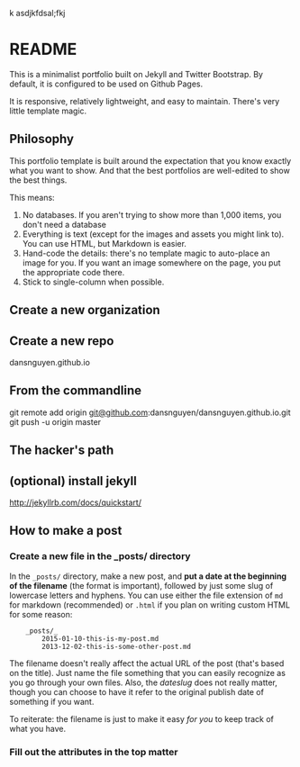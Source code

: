 k
asdjkfdsal;fkj

# README

This is a minimalist portfolio built on Jekyll and Twitter Bootstrap. By default, it is configured to be used on Github Pages.

It is responsive, relatively lightweight, and easy to maintain. There's very little template magic.


## Philosophy

This portfolio template is built around the expectation that you know exactly what you want to show. And that the best portfolios are well-edited to show the best things.

This means:

1. No databases. If you aren't trying to show more than 1,000 items, you don't need a database
2. Everything is text (except for the images and assets you might link to). You can use HTML, but Markdown is easier.
3. Hand-code the details: there's no template magic to auto-place an image for you. If you want an image somewhere on the page, you put the appropriate code there.
4. Stick to single-column when possible. 






## Create a new organization

## Create a new repo
dansnguyen.github.io


## From the commandline

git remote add origin git@github.com:dansnguyen/dansnguyen.github.io.git
git push -u origin master


## The hacker's path
## (optional) install jekyll

http://jekyllrb.com/docs/quickstart/



## How to make a post

### Create a new file in the _posts/ directory

In the `_posts/` directory, make a new post, and __put a date at the beginning of the filename__ (the format is important), followed by just some slug of lowercase letters and hyphens. You can use either the file extension of `md` for markdown (recommended) or `.html` if you plan on writing custom HTML for some reason:

        _posts/_
            2015-01-10-this-is-my-post.md
            2013-12-02-this-is-some-other-post.md

The filename doesn't really affect the actual URL of the post (that's based on the title). Just name the file something that you can easily recognize as you go through your own files. Also, the _dateslug_ does not really matter, though you can choose to have it refer to the original publish date of something if you want.

To reiterate: the filename is just to make it easy _for you_ to keep track of what you have.


### Fill out the attributes in the top matter


